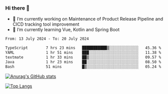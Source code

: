 ### Hi there 👋

- 🔭 I’m currently working on Maintenance of Product Release Pipeline and CICD tracking tool improvement
- 🌱 I’m currently learning Vue, Kotlin and Spring Boot

<!--START_SECTION:waka-->

```txt
From: 13 July 2024 - To: 20 July 2024

TypeScript        7 hrs 23 mins   ███████████▒░░░░░░░░░░░░░   45.36 %
YAML              1 hr 51 mins    ███░░░░░░░░░░░░░░░░░░░░░░   11.38 %
textmate          1 hr 33 mins    ██▒░░░░░░░░░░░░░░░░░░░░░░   09.57 %
Java              1 hr 23 mins    ██░░░░░░░░░░░░░░░░░░░░░░░   08.50 %
Bash              51 mins         █▒░░░░░░░░░░░░░░░░░░░░░░░   05.24 %
```

<!--END_SECTION:waka-->

[![Anurag's GitHub stats](https://github-readme-stats.vercel.app/api?username=yunhao981&show_icons=true&theme=solarized-dark)](https://github.com/anuraghazra/github-readme-stats)

[![Top Langs](https://github-readme-stats.vercel.app/api/top-langs/?username=yunhao981&theme=solarized-dark&layout=compact)](https://github.com/anuraghazra/github-readme-stats)

<!--
**yunhao981/yunhao981** is a ✨ _special_ ✨ repository because its `README.md` (this file) appears on your GitHub profile.

Here are some ideas to get you started:

- 🔭 I’m currently working on Maintenance of Release Pipeline and CICD tracking tool improvement
- 🌱 I’m currently learning Vue, Kotlin and Spring Boot
- 👯 I’m looking to collaborate on ...
- 🤔 I’m looking for help with ...
- 💬 Ask me about ...
- 📫 How to reach me: ...
- 😄 Pronouns: ...
- ⚡ Fun fact: ...
-->



